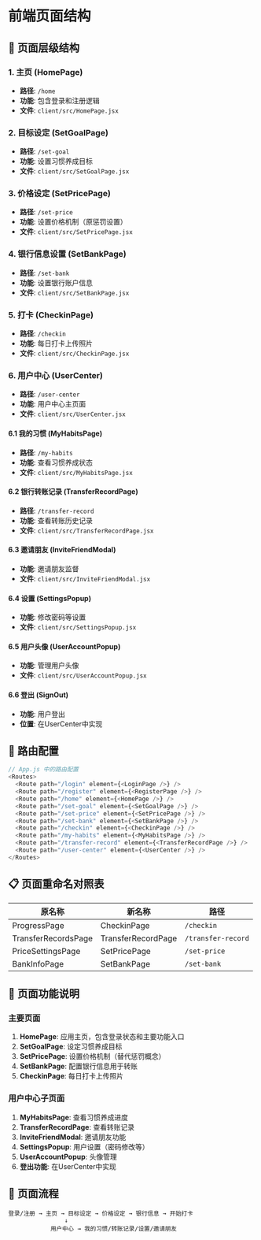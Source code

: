 # 前端页面结构

## 📱 页面层级结构

### 1. **主页 (HomePage)**
- **路径**: `/home`
- **功能**: 包含登录和注册逻辑
- **文件**: `client/src/HomePage.jsx`

### 2. **目标设定 (SetGoalPage)**
- **路径**: `/set-goal`
- **功能**: 设置习惯养成目标
- **文件**: `client/src/SetGoalPage.jsx`

### 3. **价格设定 (SetPricePage)**
- **路径**: `/set-price`
- **功能**: 设置价格机制（原惩罚设置）
- **文件**: `client/src/SetPricePage.jsx`

### 4. **银行信息设置 (SetBankPage)**
- **路径**: `/set-bank`
- **功能**: 设置银行账户信息
- **文件**: `client/src/SetBankPage.jsx`

### 5. **打卡 (CheckinPage)**
- **路径**: `/checkin`
- **功能**: 每日打卡上传照片
- **文件**: `client/src/CheckinPage.jsx`

### 6. **用户中心 (UserCenter)**
- **路径**: `/user-center`
- **功能**: 用户中心主页面
- **文件**: `client/src/UserCenter.jsx`

#### 6.1 **我的习惯 (MyHabitsPage)**
- **路径**: `/my-habits`
- **功能**: 查看习惯养成状态
- **文件**: `client/src/MyHabitsPage.jsx`

#### 6.2 **银行转账记录 (TransferRecordPage)**
- **路径**: `/transfer-record`
- **功能**: 查看转账历史记录
- **文件**: `client/src/TransferRecordPage.jsx`

#### 6.3 **邀请朋友 (InviteFriendModal)**
- **功能**: 邀请朋友监督
- **文件**: `client/src/InviteFriendModal.jsx`

#### 6.4 **设置 (SettingsPopup)**
- **功能**: 修改密码等设置
- **文件**: `client/src/SettingsPopup.jsx`

#### 6.5 **用户头像 (UserAccountPopup)**
- **功能**: 管理用户头像
- **文件**: `client/src/UserAccountPopup.jsx`

#### 6.6 **登出 (SignOut)**
- **功能**: 用户登出
- **位置**: 在UserCenter中实现

## 🔗 路由配置

```javascript
// App.js 中的路由配置
<Routes>
  <Route path="/login" element={<LoginPage />} />
  <Route path="/register" element={<RegisterPage />} />
  <Route path="/home" element={<HomePage />} />
  <Route path="/set-goal" element={<SetGoalPage />} />
  <Route path="/set-price" element={<SetPricePage />} />
  <Route path="/set-bank" element={<SetBankPage />} />
  <Route path="/checkin" element={<CheckinPage />} />
  <Route path="/my-habits" element={<MyHabitsPage />} />
  <Route path="/transfer-record" element={<TransferRecordPage />} />
  <Route path="/user-center" element={<UserCenter />} />
</Routes>
```

## 📋 页面重命名对照表

| 原名称 | 新名称 | 路径 |
|--------|--------|------|
| ProgressPage | CheckinPage | `/checkin` |
| TransferRecordsPage | TransferRecordPage | `/transfer-record` |
| PriceSettingsPage | SetPricePage | `/set-price` |
| BankInfoPage | SetBankPage | `/set-bank` |

## 🎯 页面功能说明

### 主要页面
1. **HomePage**: 应用主页，包含登录状态和主要功能入口
2. **SetGoalPage**: 设定习惯养成目标
3. **SetPricePage**: 设置价格机制（替代惩罚概念）
4. **SetBankPage**: 配置银行信息用于转账
5. **CheckinPage**: 每日打卡上传照片

### 用户中心子页面
1. **MyHabitsPage**: 查看习惯养成进度
2. **TransferRecordPage**: 查看转账记录
3. **InviteFriendModal**: 邀请朋友功能
4. **SettingsPopup**: 用户设置（密码修改等）
5. **UserAccountPopup**: 头像管理
6. **登出功能**: 在UserCenter中实现

## 🔄 页面流程

```
登录/注册 → 主页 → 目标设定 → 价格设定 → 银行信息 → 开始打卡
                ↓
            用户中心 → 我的习惯/转账记录/设置/邀请朋友
``` 